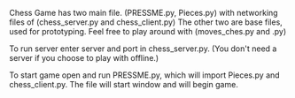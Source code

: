 Chess Game has two main file. (PRESSME.py, Pieces.py) with
networking files of (chess_server.py and chess_client.py)
The other two are base files, used for prototyping. Feel free
to play around with (moves_ches.py and .py)


To run server enter server and port in chess_server.py.
(You don't need a server if you choose to play with offline.)


To start game open and run PRESSME.py, which will import 
Pieces.py and chess_client.py. The file will start window 
and will begin game. 
